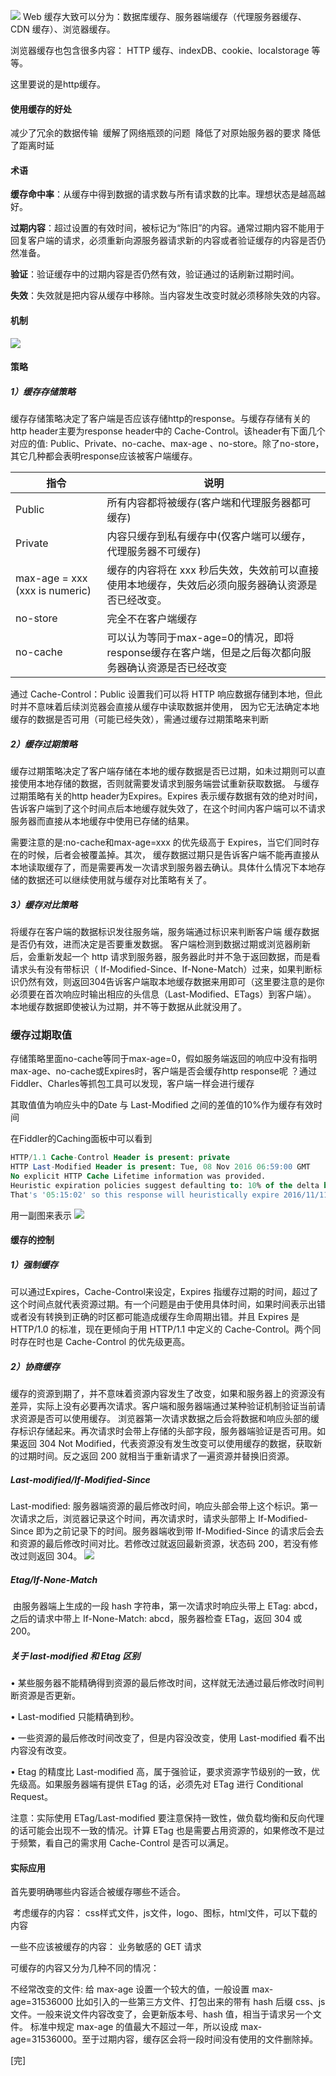 ![](https://www.chuchur.com/2018-2-2/1520930959222.png)
Web 缓存大致可以分为：数据库缓存、服务器端缓存（代理服务器缓存、CDN 缓存）、浏览器缓存。

浏览器缓存也包含很多内容： HTTP 缓存、indexDB、cookie、localstorage 等等。

这里要说的是http缓存。

#### 使用缓存的好处
减少了冗余的数据传输 
缓解了网络瓶颈的问题 
降低了对原始服务器的要求
降低了距离时延

#### 术语
**缓存命中率**：从缓存中得到数据的请求数与所有请求数的比率。理想状态是越高越好。 

**过期内容**：超过设置的有效时间，被标记为“陈旧”的内容。通常过期内容不能用于回复客户端的请求，必须重新向源服务器请求新的内容或者验证缓存的内容是否仍然准备。 

**验证**：验证缓存中的过期内容是否仍然有效，验证通过的话刷新过期时间。 

**失效**：失效就是把内容从缓存中移除。当内容发生改变时就必须移除失效的内容。

#### 机制
![](https://www.chuchur.com/2018-2-2/1520930959221.png)

#### 策略
##### 1）缓存存储策略
缓存存储策略决定了客户端是否应该存储http的response。与缓存存储有关的http header主要为response header中的 Cache-Control。该header有下面几个对应的值: Public、Private、no-cache、max-age 、no-store。除了no-store，其它几种都会表明response应该被客户端缓存。

 | 指令                           | 说明                                                                                                |
 | ------------------------------ | --------------------------------------------------------------------------------------------------- |
 | Public                         | 所有内容都将被缓存(客户端和代理服务器都可缓存)                                                      |
 | Private                        | 内容只缓存到私有缓存中(仅客户端可以缓存，代理服务器不可缓存)                                        |
 | max-age = xxx (xxx is numeric) | 缓存的内容将在 xxx 秒后失效，失效前可以直接使用本地缓存，失效后必须向服务器确认资源是否已经改变。   |
 | no-store                       | 完全不在客户端缓存                                                                                  |
 | no-cache                       | 可以认为等同于max-age=0的情况，即将response缓存在客户端，但是之后每次都向服务器确认资源是否已经改变 |

通过 Cache-Control：Public 设置我们可以将 HTTP 响应数据存储到本地，但此时并不意味着后续浏览器会直接从缓存中读取数据并使用， 因为它无法确定本地缓存的数据是否可用（可能已经失效），需通过缓存过期策略来判断

##### 2）缓存过期策略
缓存过期策略决定了客户端存储在本地的缓存数据是否已过期，如未过期则可以直接使用本地存储的数据，否则就需要发请求到服务端尝试重新获取数据。 与缓存过期策略有关的http header为Expires。Expires 表示缓存数据有效的绝对时间，告诉客户端到了这个时间点后本地缓存就失效了，在这个时间内客户端可以不请求服务器而直接从本地缓存中使用已存储的结果。

需要注意的是:no-cache和max-age=xxx 的优先级高于 Expires，当它们同时存在的时候，后者会被覆盖掉。其次， 缓存数据过期只是告诉客户端不能再直接从本地读取缓存了，而是需要再发一次请求到服务器去确认。具体什么情况下本地存储的数据还可以继续使用就与缓存对比策略有关了。

##### 3）缓存对比策略
将缓存在客户端的数据标识发往服务端，服务端通过标识来判断客户端 缓存数据是否仍有效，进而决定是否要重发数据。 客户端检测到数据过期或浏览器刷新后，会重新发起一个 http 请求到服务器，服务器此时并不急于返回数据，而是看请求头有没有带标识（ If-Modified-Since、If-None-Match）过来，如果判断标识仍然有效，则返回304告诉客户端取本地缓存数据来用即可（这里要注意的是你必须要在首次响应时输出相应的头信息（Last-Modified、ETags）到客户端）。 本地缓存数据即使被认为过期，并不等于数据从此就没用了。

### 缓存过期取值

存储策略里面no-cache等同于max-age=0，假如服务端返回的响应中没有指明max-age、no-cache或Expires时，客户端是否会缓存http response呢 ？通过Fiddler、Charles等抓包工具可以发现，客户端一样会进行缓存

其取值值为响应头中的Date 与 Last-Modified 之间的差值的10%作为缓存有效时间

在Fiddler的Caching面板中可以看到
```sql
HTTP/1.1 Cache-Control Header is present: private
HTTP Last-Modified Header is present: Tue, 08 Nov 2016 06:59:00 GMT
No explicit HTTP Cache Lifetime information was provided.
Heuristic expiration policies suggest defaulting to: 10% of the delta between Last-Modified and Date.
That's '05:15:02' so this response will heuristically expire 2016/11/11 0:46:01.
```
用一副图来表示
![](https://www.chuchur.com/2018-2-2/1520933569369.png)


#### 缓存的控制
##### 1）强制缓存
可以通过Expires，Cache-Control来设定，Expires 指缓存过期的时间，超过了这个时间点就代表资源过期。有一个问题是由于使用具体时间，如果时间表示出错或者没有转换到正确的时区都可能造成缓存生命周期出错。并且 Expires 是 HTTP/1.0 的标准，现在更倾向于用 HTTP/1.1 中定义的 Cache-Control。两个同时存在时也是 Cache-Control 的优先级更高。

##### 2）协商缓存
缓存的资源到期了，并不意味着资源内容发生了改变，如果和服务器上的资源没有差异，实际上没有必要再次请求。客户端和服务器端通过某种验证机制验证当前请求资源是否可以使用缓存。 浏览器第一次请求数据之后会将数据和响应头部的缓存标识存储起来。再次请求时会带上存储的头部字段，服务器端验证是否可用。如果返回 304 Not Modified，代表资源没有发生改变可以使用缓存的数据，获取新的过期时间。反之返回 200 就相当于重新请求了一遍资源并替换旧资源。

##### Last-modified/If-Modified-Since
Last-modified: 服务器端资源的最后修改时间，响应头部会带上这个标识。第一次请求之后，浏览器记录这个时间，再次请求时，请求头部带上 If-Modified-Since 即为之前记录下的时间。服务器端收到带 If-Modified-Since 的请求后会去和资源的最后修改时间对比。若修改过就返回最新资源，状态码 200，若没有修改过则返回 304。
![](https://www.chuchur.com/2018-2-2/1520934053251.jpg)

##### Etag/If-None-Match 
 由服务器端上生成的一段 hash 字符串，第一次请求时响应头带上 ETag: abcd，之后的请求中带上 If-None-Match: abcd，服务器检查 ETag，返回 304 或 200。

##### 关于 last-modified 和 Etag 区别

• 某些服务器不能精确得到资源的最后修改时间，这样就无法通过最后修改时间判断资源是否更新。

• Last-modified 只能精确到秒。 

• 一些资源的最后修改时间改变了，但是内容没改变，使用 Last-modified 看不出内容没有改变。 

• Etag 的精度比 Last-modified 高，属于强验证，要求资源字节级别的一致，优先级高。如果服务器端有提供 ETag 的话，必须先对 ETag 进行 Conditional Request。 

注意：实际使用 ETag/Last-modified 要注意保持一致性，做负载均衡和反向代理的话可能会出现不一致的情况。计算 ETag 也是需要占用资源的，如果修改不是过于频繁，看自己的需求用 Cache-Control 是否可以满足。

#### 实际应用
首先要明确哪些内容适合被缓存哪些不适合。 

 考虑缓存的内容： css样式文件，js文件，logo、图标，html文件，可以下载的内容 

一些不应该被缓存的内容： 业务敏感的 GET 请求 

可缓存的内容又分为几种不同的情况： 

不经常改变的文件: 给 max-age 设置一个较大的值，一般设置 max-age=31536000 比如引入的一些第三方文件、打包出来的带有 hash 后缀 css、js 文件。一般来说文件内容改变了，会更新版本号、hash 值，相当于请求另一个文件。 标准中规定 max-age 的值最大不超过一年，所以设成 max-age=31536000。至于过期内容，缓存区会将一段时间没有使用的文件删除掉。

[完]
